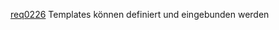 [req0226](https://github.com/DomainDrivenArchitecture/ddaRequirement/blob/master/de/requirements/req0226.md) Templates können definiert und eingebunden werden
